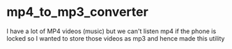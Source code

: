 # mp4_to_mp3_converter
I have a lot of MP4 videos (music) but we can't listen mp4 if the phone is locked so I wanted to store those videos as mp3 and hence made this utility

